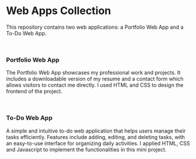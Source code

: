 <h1>Web Apps Collection</h1>
<p>This repository contains two web applications: a Portfolio Web App and a To-Do Web App.</p>
<br>
<h3>Portfolio Web App</h3>
<p>The Portfolio Web App showcases my professional work and projects. It includes a downloadable version of my resume 
and a contact form which allows visitors to contact me directly. I used HTML and CSS to design the frontend of the project.</p>
<br>
<h3>To-Do Web App</h3>
<p>A simple and intuitive to-do web application that helps users manage their tasks efficiently.
Features include adding, editing, and deleting tasks, with an easy-to-use interface for organizing daily activities.
I applied HTML, CSS and Javascript to implement the functionalities in this mini project.</p>
